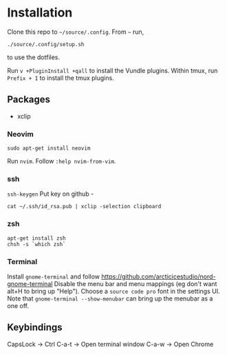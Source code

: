 # Installation

Clone this repo to `~/source/.config`. From `~` run,

```
./source/.config/setup.sh
```

to use the dotfiles.

Run `v +PluginInstall +qall` to install the Vundle plugins.
Within tmux, run `Prefix + I` to install the tmux plugins.

## Packages

- xclip

### Neovim

`sudo apt-get install neovim`

Run `nvim`. Follow `:help nvim-from-vim`.

### ssh

`ssh-keygen`
Put key on github -

`cat ~/.ssh/id_rsa.pub | xclip -selection clipboard`

### zsh

```
apt-get install zsh
chsh -s `which zsh`
```

### Terminal

Install `gnome-terminal` and follow https://github.com/arcticicestudio/nord-gnome-terminal
Disable the menu bar and menu mappings (eg don't want alt+H to bring up "Help").
Choose a `source code pro` font in the settings UI.
Note that `gnome-terminal --show-menubar` can bring up the menubar as a one off.

## Keybindings

CapsLock -> Ctrl
C-a-t -> Open terminal window
C-a-w -> Open Chrome

